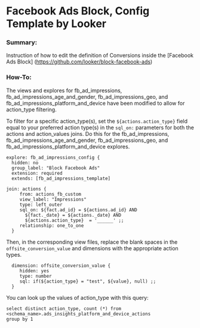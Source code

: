 
# Facebook Ads Block, Config Template by Looker

### Summary:
Instruction of how to edit the definition of Conversions inside the [Facebook Ads Block] (https://github.com/looker/block-facebook-ads)

### How-To:
The views and explores for fb_ad_impressions, fb_ad_impressions_age_and_gender, fb_ad_impressions_geo, 
and fb_ad_impressions_platform_and_device have been modified to allow for action_type filtering.

To filter for a specific action_type(s), set the `${actions.action_type}` field equal to your preferred action type(s)
in the `sql_on:` parameters for both the actions and action_values joins. Do this for the fb_ad_impressions,
fb_ad_impressions_age_and_gender, fb_ad_impressions_geo, and fb_ad_impressions_platform_and_device explores.


```
explore: fb_ad_impressions_config {
  hidden: no
  group_label: "Block Facebook Ads"
  extension: required
  extends: [fb_ad_impressions_template]

join: actions {
     from: actions_fb_custom
     view_label: "Impressions"
     type: left_outer
     sql_on: ${fact.ad_id} = ${actions.ad_id} AND
       ${fact._date} = ${actions._date} AND
       ${actions.action_type}  = '______' ;;
     relationship: one_to_one
  }
```

Then, in the corresponding view files, replace the blank spaces in the `offsite_conversion_value` and dimensions with
the appropriate action types.

```
  dimension: offsite_conversion_value {
     hidden: yes
     type: number
     sql: if(${action_type} = "test", ${value}, null) ;;
  }

```

You can look up the values of action_type with this query:
```
select distinct action_type, count (*) from <schema_name>.ads_insights_platform_and_device_actions 
group by 1
```
